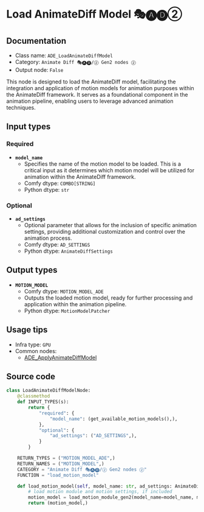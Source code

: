 # Load AnimateDiff Model 🎭🅐🅓②
## Documentation
- Class name: `ADE_LoadAnimateDiffModel`
- Category: `Animate Diff 🎭🅐🅓/② Gen2 nodes ②`
- Output node: `False`

This node is designed to load the AnimateDiff model, facilitating the integration and application of motion models for animation purposes within the AnimateDiff framework. It serves as a foundational component in the animation pipeline, enabling users to leverage advanced animation techniques.
## Input types
### Required
- **`model_name`**
    - Specifies the name of the motion model to be loaded. This is a critical input as it determines which motion model will be utilized for animation within the AnimateDiff framework.
    - Comfy dtype: `COMBO[STRING]`
    - Python dtype: `str`
### Optional
- **`ad_settings`**
    - Optional parameter that allows for the inclusion of specific animation settings, providing additional customization and control over the animation process.
    - Comfy dtype: `AD_SETTINGS`
    - Python dtype: `AnimateDiffSettings`
## Output types
- **`MOTION_MODEL`**
    - Comfy dtype: `MOTION_MODEL_ADE`
    - Outputs the loaded motion model, ready for further processing and application within the animation pipeline.
    - Python dtype: `MotionModelPatcher`
## Usage tips
- Infra type: `GPU`
- Common nodes:
    - [ADE_ApplyAnimateDiffModel](../../ComfyUI-AnimateDiff-Evolved/Nodes/ADE_ApplyAnimateDiffModel.md)



## Source code
```python
class LoadAnimateDiffModelNode:
    @classmethod
    def INPUT_TYPES(s):
        return {
            "required": {
                "model_name": (get_available_motion_models(),),
            },
            "optional": {
                "ad_settings": ("AD_SETTINGS",),
            }
        }

    RETURN_TYPES = ("MOTION_MODEL_ADE",)
    RETURN_NAMES = ("MOTION_MODEL",)
    CATEGORY = "Animate Diff 🎭🅐🅓/② Gen2 nodes ②"
    FUNCTION = "load_motion_model"

    def load_motion_model(self, model_name: str, ad_settings: AnimateDiffSettings=None):
        # load motion module and motion settings, if included
        motion_model = load_motion_module_gen2(model_name=model_name, motion_model_settings=ad_settings)
        return (motion_model,)

```
